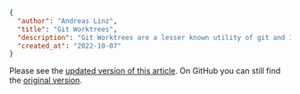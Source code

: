 ```json
{
  "author": "Andreas Linz",
  "title": "Git Worktrees",
  "description": "Git Worktrees are a lesser known utility of git and I want to show how to use them and also motivate why I think they're useful.",
  "created_at": "2022-10-07"
}
```

Please see the [updated version of this article](./git-worktrees-update.html).  On GitHub you can still find the [original version](https://github.com/klingtnet/klingtnet.github.io/blob/c800968678ffda04ec8a0cab04f28b7774dcefef/content/articles/2022-10-07-git-worktree.md).